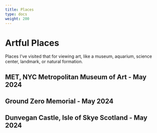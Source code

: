 ```yaml
---
title: Places
type: docs
weight: 200
---
```

# Artful Places
Places I've visited that for viewing art, like a museum, aquarium, science center, landmark, or natural formation.

## MET, NYC Metropolitan Museum of Art - May 2024

## Ground Zero Memorial - May 2024

## Dunvegan Castle, Isle of Skye Scotland - May 2024